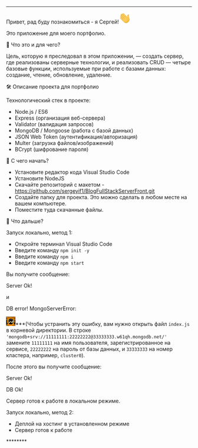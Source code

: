 ********
<p>Привет, рад буду познакомиться - я Сергей!<img src="./imges/Hi.gif" height="32" alt="Hi" /></p>
<p>Это приложение для моего портфолио.</p>
<p>👀 Что это и для чего?</p>
<p>Цель, которую я преследовал в этом приложении, — создать сервер, где реализованы серверные технологии, и реализовать CRUD — четыре базовые функции, используемые при работе с базами данных: создание, чтение, обновление, удаление.</p>

<p>🛠 Описание проекта для портфолио</p>
<p>Технологический стек в проекте:</p>

<ul>
  <li>Node.js / ES6</li>
  <li>Express (организация веб-сервера)</li>
  <li>Validator (валидация запросов)</li>
  <li>MongoDB / Mongoose (работа с базой данных)</li>
  <li>JSON Web Token (аутентификация/авторизация)</li>
  <li>Multer (загрузка файлов/изображений)</li>
  <li>BCrypt (шифрование пароля)</li>
</ul>

<p>👀 С чего начать?</p>
<ul>
  <li>Установите редактор кода Visual Studio Code</li>
  <li>Установите NodeJS</li>
  <li>Скачайте репозиторий с макетом - <a
                    href="https://github.com/sergeyif1/BlogFullStackServerFront.git"
                    class="link">https://github.com/sergeyif1/BlogFullStackServerFront.git</a></li>
  <li>Создайте папку для проекта. Это можно сделать в любом месте на вашем компьютере.</li>
  <li>Поместите туда скачанные файлы.</li>
</ul>

<p>👀 Что дальше?</p>
<p>Запуск локально, метод 1:</p>

<ul>
  <li>Откройте терминал Visual Studio Code</li>
  <li>Введите команду <code>npm init -y</code></li>
  <li>Введите команду <code>npm i</code></li>
  <li>Введите команду <code>npm start</code></li>
</ul>

<p>Вы получите сообщение:</p>

<p>Server Ok!</p>

<p>и</p>

<p>DB error! MongoServerError:</p>

<p><img src="./imges/banner.gif" height="25" alt="Go" />***(Чтобы устранить эту ошибку, вам нужно открыть файл <code>index.js</code> в корневой директории. В строке <code>'mongodb+srv://11111111:22222222@33333333.w61qh.mongodb.net/'</code> замените <code>11111111</code> на имя пользователя, зарегистрированное на сервисе, <code>22222222</code> на пароль от базы данных, и <code>33333333</code> на номер кластера, например, <code>cluster0</code>).</p>

<p>После этого вы получите сообщение:</p>

<p>Server Ok!</p>

<p>DB Ok!</p>

<p>Сервер готов к работе в локальном режиме.</p>

<p>Запуск локально, метод 2:</p>

<ul>
  <li>Деплой на хостинг в установленном режиме</li>
  <li>Сервер готов к работе</li>
</ul>
********
